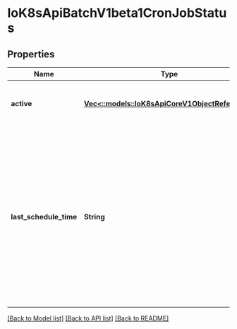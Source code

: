 # IoK8sApiBatchV1beta1CronJobStatus

## Properties
Name | Type | Description | Notes
------------ | ------------- | ------------- | -------------
**active** | [**Vec<::models::IoK8sApiCoreV1ObjectReference>**](io.k8s.api.core.v1.ObjectReference.md) | A list of pointers to currently running jobs. | [optional] 
**last_schedule_time** | **String** | Time is a wrapper around time.Time which supports correct marshaling to YAML and JSON.  Wrappers are provided for many of the factory methods that the time package offers. | [optional] 

[[Back to Model list]](../README.md#documentation-for-models) [[Back to API list]](../README.md#documentation-for-api-endpoints) [[Back to README]](../README.md)


